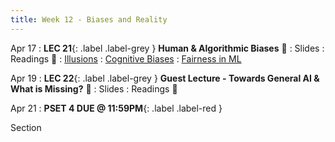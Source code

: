```yaml
---
title: Week 12 - Biases and Reality
---
```


Apr 17
: **LEC 21**{: .label .label-grey } **Human & Algorithmic Biases** 🎥 
  : Slides
: Readings 📖
: [Illusions](https://www.vox.com/science-and-health/20978285/optical-illusion-science-humility-reality-polarization)
: [Cognitive Biases](https://canvas.harvard.edu/files/17335803/download?download_frd=1)
: [Fairness in ML](https://fairmlbook.org/introduction.html)

Apr 19
: **LEC 22**{: .label .label-grey } **Guest Lecture - Towards General AI & What is Missing?** 🎥 
  : Slides
: Readings 📖

<!--
: * [Sleep, Learning and Dreams](https://canvas.harvard.edu/files/14781104/download?download_frd=1) 
: * [When Robots Hallucinate](https://www.theatlantic.com/technology/archive/2015/09/robots-hallucinate-dream/403498/)
: * [Replay in Brains and Machines](https://www.deepmind.com/blog/replay-in-biological-and-artificial-neural-networks)
-->

Apr 21
: **PSET 4 DUE @ 11:59PM**{: .label .label-red }

Section

